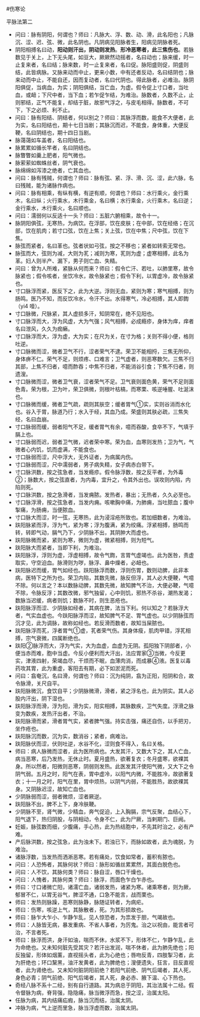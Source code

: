 #伤寒论 

平脉法第二


- 问曰：脉有阴阳，何谓也？师曰：凡脉大、浮、数、动、滑，此名阳也；凡脉沉、涩、迟、弦、微，此名阴也。凡阴病见阳脉者生，阳病见阴脉者死。
- 阴阳相搏名曰动，**阳动则汗出，阴动则发热**。**形冷恶寒者，此三焦伤也**。若脉数见于关上，上下无头尾，如豆大，厥厥然动摇者，名曰动也；脉来缓，时一止复来者，名曰结；脉来数，时一止复来者，名曰促。脉阳盛则促，阴盛则结，此皆病脉。又脉来动而中止，更来小数，中有还者反动，名曰结阴也；脉来动而中止，不能自还，因而复动者，名曰代阴也。得此脉者，必难治。脉阴阳俱促，当病血，为实；阴阳俱结，当亡血，为虚。假令促上寸口者，当吐血，或衄；下尺中者，当下血；若乍促乍结，为难治。脉数者，久数不止，止则邪结，正气不能复，却结于脏，故邪气浮之，与皮毛相得。脉数者，不可下，下之必烦、利不止。
- 问曰：脉有阳结、阴结者，何以别之？师曰：其脉浮而数，能食不大便者，此为实，名曰阳结也，期十七日当剧；其脉沉而迟，不能食，身体重，大便反鞕，名曰阴结也，期十四日当剧。
- 脉蔼蔼如车盖者，名曰阳结也。
- 脉累累如循长竿者，名曰阴结也。
- 脉瞥瞥如羹上肥者，阳气微也。
- 脉萦萦如蜘蛛丝者，阴气衰也。
- 脉绵绵如泻漆之绝者，亡其血也。
- 问曰：脉有残贼，何谓也？师曰：脉有弦、紧、浮、滑、沉、涩，此六脉，名曰残贼，能为诸脉作病也。
- 问曰：脉有相乘，有纵有横，有逆有顺，何谓也？师曰：水行乘火，金行乘木，名曰纵；火行乘水，木行乘金，名曰横；水行乘金，火行乘木，名曰逆；金行乘水，木行乘火，名曰顺也。
- 问曰：濡弱何以反适十一头？师曰：五脏六腑相乘，故令十一。
- 脉阴阳俱弦，无寒热，为病饮。在浮部，饮在皮肤；在中部，饮在经络；在沉部，饮在肌肉；若寸口弦，饮在上焦；关上弦，饮在中焦；尺中弦，饮在下焦。
- 脉弦而紧者，名曰革也。弦者状如弓弦，按之不移也；紧者如转索无常也。
- 脉弦而大，弦则为减，大则为芤；减则为寒，芤则为虚；虚寒相搏，此名为革。妇人则半产、漏下，男子则亡血、失精。
- 问曰：曾为人所难，紧脉从何而来？师曰：假令亡汗、若吐，以肺里寒，故令脉紧也；假令咳者，坐饮冷水，故令脉紧也；假令下利，以胃虚冷，故令脉紧也。
- 寸口脉浮而紧，医反下之，此为大逆。浮则无血，紧则为寒；寒气相搏，则为肠鸣。医乃不知，而反饮冷水，令汗不出。水得寒气，冷必相搏，其人即䭇（yi4 噎）。
- 寸口脉微，尺脉紧，其人虚损多汗，知阴常在，绝不见阳也。
- 寸口脉浮而大，浮为风虚，大为气强；风气相搏，必成瘾疹，身体为痒，痒者名曰泄风，久久为痂癞。
- 寸口脉浮而大，浮为虚，大为实；在尺为关，在寸为格；关则不得小便，格则吐逆。
- 寸口脉微而涩，微者卫气不行，涩者荣气不逮。荣卫不能相捋，三焦无所仰，身体痹不仁。荣气不足，则烦疼、口难言；卫气虚者，则恶寒数欠。三焦不归其部，上焦不归者，噫而酢吞；中焦不归者，不能消谷引食；下焦不归者，则遗溲。
- 寸口脉微而涩，微者卫气衰，涩者荣气不足。卫气衰则面色黄，荣气不足则面色青。荣为根，卫为叶，荣卫俱微，则根叶枯槁，而寒栗、咳逆唾腥、吐涎沫也。
- 寸口脉微而缓，微者卫气疏，疏则其肤空；缓者胃气①实，实则谷消而水化也。谷入于胃，脉道乃行；水入于经，其血乃成。荣盛则其肤必疏，三焦失经，名曰血崩。
- 寸口脉弱而缓，弱者阳气不足，缓者胃气有余，噫而吞酸，食卒不下，气填于膈上也。
- 寸口脉弱而迟，弱者卫气微，迟者荣中寒。荣为血，血寒则发热；卫为气，气微者心内饥，饥而虚满，不能食也。
- 寸口脉弱而涩，尺中浮大，无外证者，为病属内伤。
- 寸口脉弱而涩，尺中濡弱者，男子病失精，女子病赤白带下。
- 寸口脉洪数，按之弦急者，当发瘾疹。假令脉浮数，按之反平者，为外毒②；脉数大，按之弦直者，为内毒，宜升之，令其外出也。误攻则内陷，内陷则死。
- 寸口脉洪数，按之急滑者，当发痈脓。发热者，暴出；无热者，久久必至也。
- 寸口脉浮滑，按之弦急者，当发内痈。咳嗽胸中痛，为肺痈，当吐脓血；腹中掣痛，为肠痈，当便脓血。
- 寸口脉大而涩，时一弦，无寒热，此为浸淫疮所致也。若加细数者，为难治。
- 趺阳脉紧而浮，浮为气，紧为寒；浮为腹满，紧为绞痛。浮紧相搏，肠鸣而转，转即气动，膈气乃下，少阴脉不出，其阴肿大而虚也。
- 趺阳脉微而紧，紧则为寒，微则为虚，微紧相搏，则为短气。
- 趺阳脉大而紧者，当即下利，为难治。
- 趺阳脉浮，浮则为虚，浮虚相搏，故令气䭇，言胃气虚竭也。此为医咎，责虚取实，守空迫血。脉滑则为哕，脉浮、鼻中燥者，必衄也。
- 趺阳脉迟而缓，胃气如经也。趺阳脉浮而数，浮则伤胃，数则动脾，此非本病，医特下之所为也。荣卫内陷，其数先微，脉反但浮，其人必大便鞕，气噫不除。何以言之？本以数脉动脾，其数先微，故知脾气不治，大便必鞕，气噫不除，令脉反浮；其数改微，邪气独留，心中则饥，邪热不杀谷，潮热发渴；数脉当迟缓，病者则饥；数脉不时，则生恶疮也。
- 趺阳脉浮而涩、少阴脉如经者，其病在脾，法当下利。何以知之？若脉浮大者，气实血虚也。今趺阳脉浮而涩，故知脾气不足、胃气虚也。以少阴脉弦而沉才见，此为调脉，故称如经也。若反滑而数者，故知当屎脓也。
- 趺阳脉浮而芤，浮者胃气①虚，芤者荣气伤。其身体瘦，肌肉甲错，浮芤相搏，宗气衰微，四属断绝也。
- 趺阳②脉浮而大，浮为气实，大为血虚，血虚为无阴。孤阳独下阴部者，小便当赤而难，胞中当虚。今反小便利而大汗出，法应胃家③当微，今反更实，津液四射，荣竭血尽，干烦而不眠，血薄肉消，而成暴④液。医复以毒药攻其胃，此为重虚，客阳去有期，必下如淤泥而死。
- 问曰：翕奄沉，名曰滑，何谓也？师曰：沉为纯阴，翕为正阳，阳阴和合，故令脉滑，关尺自平。
- 趺阳脉微沉，食饮自平；少阴脉微滑，滑者，紧之浮名也，此为阴实。其人必股内汗出，阴下湿也。
- 趺阳脉浮而滑，浮为阳，滑为实，阳实相搏，其脉数疾，卫气失度。浮滑之脉变为数疾，发热汗出者，不治。
- 趺阳脉滑而紧，滑者胃气实，紧者脾气强。持实击强，痛还自伤，以手把刃，坐作疮也。
- 趺阳脉沉而数，沉为实，数消谷；紧者，病难治。
- 趺阳脉伏而涩，伏则吐逆，水谷不化，涩则食不得入，名曰关格。
- 师曰：病人脉微而涩者，此为医所病也。大发其汗，又数大下之，其人亡血，病当恶寒，后乃发热，无休止时。夏月盛热，欲著复衣；冬月盛寒，欲裸其身。所以然者，阳微则恶寒，阴弱则发热。此医发其汗使阳气微，又大下之令阴气弱。五月之时，阳气在表，胃中虚冷，以阳气内微，不能胜冷，故欲著复衣；十一月之时，阳气在里，胃中烦热，以阴气内弱，不能胜热，故欲裸其身。又阴脉迟涩，故知亡血也。
- 少阴脉弱而涩，弱者微烦，涩者厥逆。
- 趺阳脉不出，脾不上下，身冷肤鞕。
- 少阴脉不至，肾气微，少精血，奔气促迫，上入胸膈，宗气反聚，血结心下，阳气退下，热归阴股，与阴相动，令身不仁，此为尸厥，当剌期门、巨阙。
- 妊娠，脉弦数而细，少腹痛，手心热，此为热结胞中，不先其时治之，必有产难。
- 产后脉洪数，按之弦急，此为浊未下。若浊已下，而脉如故者，此为魂脱，为难治。
- 诸脉浮数，当发热而洒淅恶寒。若有痛处，饮食如常者，蓄积有脓也。
- 问曰：人恐怖者，其脉何状？师曰：脉形如循丝累累然，其面白脱色也。
- 问曰：人不饮，其脉何类？师曰：脉自涩，唇口干燥也。
- 问曰：人愧者，其脉何类？师曰：脉浮，而面色乍白乍赤也。
- 师曰：寸口诸微亡阳，诸濡亡血，诸弱发热，诸紧为寒。诸乘寒者，则为厥，郁冒不仁，以胃无谷气，脾涩不通，口急不能言，战而栗也。
- 师曰：发热则脉躁，恶寒则脉静，脉随证转者，为病疟。
- 师曰：伤寒，咳逆上气，其脉散者，死。为其形损故也。
- 师曰：脉乍大乍小、乍静乍乱，见人惊恐者，为祟发于胆，气竭故也。
- 师曰：人脉皆无病，暴发重病、不省人事者，为厉鬼。治之以祝由，能言者可治，不言者死。
- 师曰：脉浮而洪，身汗如油，喘而不休，水浆不下，形体不仁，乍静乍乱，此为命绝也。又未知何脏先受其灾？若汗出发润，喘不休者，此为肺先绝也；阳反独留，形体如烟薰，直视摇头者，此为心绝也；唇吻反青，四肢掣习者，此为肝绝也；环口黧黑，油汗发黄者，此为脾绝也；溲便遗失，狂言，目反直视者，此为肾绝也。又未知何脏阴阳前绝？若阳气前绝、阴气后竭者，其人死，身色必青；阴气前绝、阳气后竭者，其人死，身必赤、腋下温、心下热也。
- 奇经八脉不系十二经，别有自行道路。其为病总于阴阳，其治法属十二经。假令督脉为病，脊背强，隐隐痛，脉当微浮而急，按之涩，治属太阳。
- 任脉为病，其内结痛疝瘕，脉当沉而结，治属太阴。
- 冲脉为病，气上逆而里急，脉当浮虚而数，治属太阴。

























